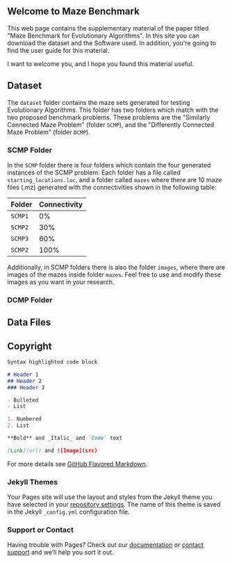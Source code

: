## Welcome to Maze Benchmark

This web page contains the supplementary material of the paper titled "Maze Benchmark for Evolutionary Algorithms". In this site you can download the dataset and the Software used. In addition, you're going to find the user guide for this material.

I want to welcome you, and I hope you found this material useful.

## Dataset

The `dataset` folder contains the maze sets generated for testing Evolutionary Algorithms. This folder has two folders which match with the two proposed benchmark problems. These problems are the "Similarly Connected Maze Problem" (folder `SCMP`), and the "Differently Connected Maze Problem" (folder `DCMP`).

### SCMP Folder

In the `SCMP` folder there is four folders which contain the four generated instances of the SCMP problem. Each folder has a file called `starting_locations.loc`, and a folder called `mazes` where there are 10 maze files (.mz) generated with the connectivities shown in the following table:

**Folder** | **Connectivity**|
-------|-------------|
`SCMP1`|      0%     |
`SCMP2`|     30%     |
`SCMP3`|     60%     |
`SCMP2`|    100%     |

Additionally, in SCMP folders there is also the folder `images`, where there are images of the mazes inside folder `mazes`. Feel free to use and modify these images as you want in your research.

### DCMP Folder

## Data Files 

## Copyright



```markdown
Syntax highlighted code block

# Header 1
## Header 2
### Header 3

- Bulleted
- List

1. Numbered
2. List

**Bold** and _Italic_ and `Code` text

[Link](url) and ![Image](src)
```

For more details see [GitHub Flavored Markdown](https://guides.github.com/features/mastering-markdown/).

### Jekyll Themes

Your Pages site will use the layout and styles from the Jekyll theme you have selected in your [repository settings](https://github.com/mazebenchmark/mazebenchmark.github.io/settings). The name of this theme is saved in the Jekyll `_config.yml` configuration file.

### Support or Contact

Having trouble with Pages? Check out our [documentation](https://help.github.com/categories/github-pages-basics/) or [contact support](https://github.com/contact) and we’ll help you sort it out.
